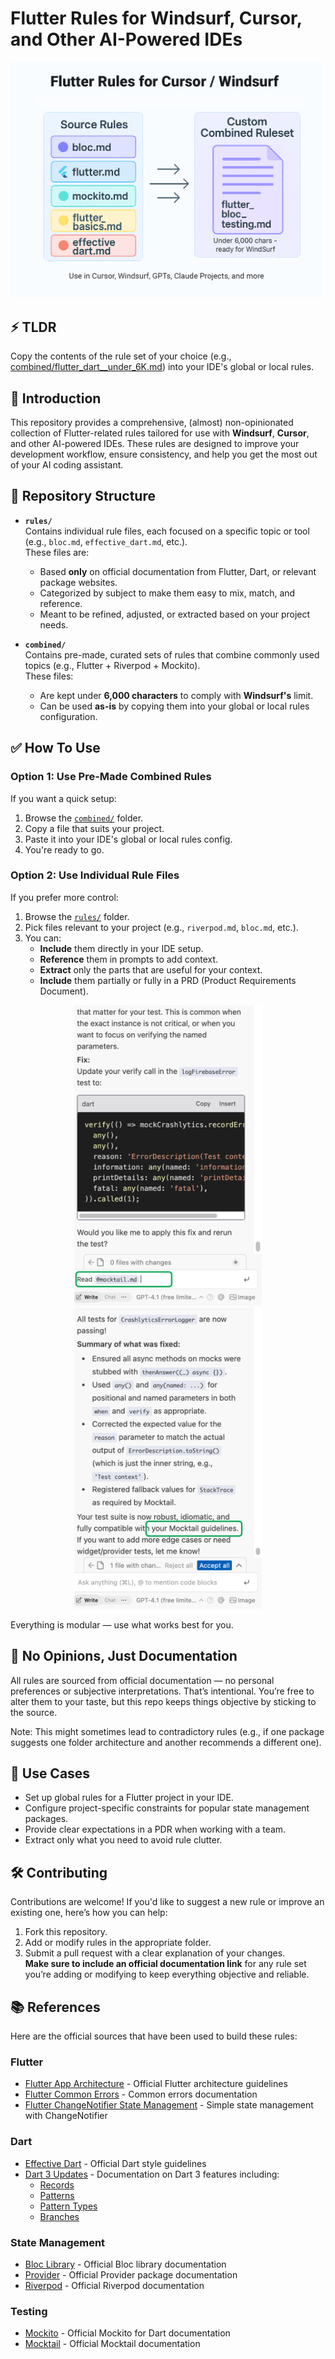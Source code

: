 # Flutter Rules for Windsurf, Cursor, and Other AI-Powered IDEs

<img src="media/flutter_ai_rules.png" width="500" alt="Flutter Rules for Windsurf, Cursor">

## ⚡ TLDR

Copy the contents of the rule set of your choice (e.g., [combined/flutter_dart__under_6K.md](combined/flutter_dart__under_6K.md)) into your IDE's global or local rules.

## 🚀 Introduction

This repository provides a comprehensive, (almost) non-opinionated collection of Flutter-related rules tailored for use with **Windsurf**, **Cursor**, and other AI-powered IDEs. These rules are designed to improve your development workflow, ensure consistency, and help you get the most out of your AI coding assistant.

## 📁 Repository Structure

- **`rules/`**  
  Contains individual rule files, each focused on a specific topic or tool (e.g., `bloc.md`, `effective_dart.md`, etc.).  
  These files are:
    - Based **only** on official documentation from Flutter, Dart, or relevant package websites.
    - Categorized by subject to make them easy to mix, match, and reference.
    - Meant to be refined, adjusted, or extracted based on your project needs.

- **`combined/`**  
  Contains pre-made, curated sets of rules that combine commonly used topics (e.g., Flutter + Riverpod + Mockito).  
  These files:
    - Are kept under **6,000 characters** to comply with **Windsurf's** limit.
    - Can be used **as-is** by copying them into your global or local rules configuration.

## ✅ How To Use

### Option 1: Use Pre-Made Combined Rules

If you want a quick setup:

1. Browse the [`combined/`](./combined) folder.
2. Copy a file that suits your project.
3. Paste it into your IDE's global or local rules config.
4. You're ready to go.

### Option 2: Use Individual Rule Files

If you prefer more control:

1. Browse the [`rules/`](./rules) folder.
2. Pick files relevant to your project (e.g., `riverpod.md`, `bloc.md`, etc.).
3. You can:
    - **Include** them directly in your IDE setup.
    - **Reference** them in prompts to add context.
    - **Extract** only the parts that are useful for your context.
    - **Include** them partially or fully in a PRD (Product Requirements Document).

<div align="center">
  <img src="media/mocktail_md_01.png" width="300" alt="Example usage with Mocktail rules">
  <img src="media/mocktail_md_02.png" width="300" alt="Example usage with Mocktail rules">
</div>

Everything is modular — use what works best for you.

## 📏 No Opinions, Just Documentation

All rules are sourced from official documentation — no personal preferences or subjective interpretations. That’s intentional. You’re free to alter them to your taste, but this repo keeps things objective by sticking to the source.

Note: This might sometimes lead to contradictory rules (e.g., if one package suggests one folder architecture and another recommends a different one).

## 📌 Use Cases

- Set up global rules for a Flutter project in your IDE.
- Configure project-specific constraints for popular state management packages.
- Provide clear expectations in a PDR when working with a team.
- Extract only what you need to avoid rule clutter.

## 🛠️ Contributing

Contributions are welcome! If you'd like to suggest a new rule or improve an existing one, here’s how you can help:

1. Fork this repository.
2. Add or modify rules in the appropriate folder.
3. Submit a pull request with a clear explanation of your changes.  
   **Make sure to include an official documentation link** for any rule set you’re adding or modifying to keep everything objective and reliable.

## 📚 References

Here are the official sources that have been used to build these rules:

### Flutter
- [Flutter App Architecture](https://docs.flutter.dev/app-architecture) - Official Flutter architecture guidelines
- [Flutter Common Errors](https://docs.flutter.dev/testing/common-errors) - Common errors documentation
- [Flutter ChangeNotifier State Management](https://docs.flutter.dev/data-and-backend/state-mgmt/simple) - Simple state management with ChangeNotifier

### Dart
- [Effective Dart](https://dart.dev/effective-dart) - Official Dart style guidelines
- [Dart 3 Updates](https://dart.dev/language) - Documentation on Dart 3 features including:
  - [Records](https://dart.dev/language/records)
  - [Patterns](https://dart.dev/language/patterns)
  - [Pattern Types](https://dart.dev/language/pattern-types)
  - [Branches](https://dart.dev/language/branches)

### State Management
- [Bloc Library](https://bloclibrary.dev/) - Official Bloc library documentation
- [Provider](https://pub.dev/packages/provider) - Official Provider package documentation
- [Riverpod](https://riverpod.dev/) - Official Riverpod documentation

### Testing
- [Mockito](https://pub.dev/packages/mockito) - Official Mockito for Dart documentation
- [Mocktail](https://pub.dev/packages/mocktail) - Official Mocktail documentation
